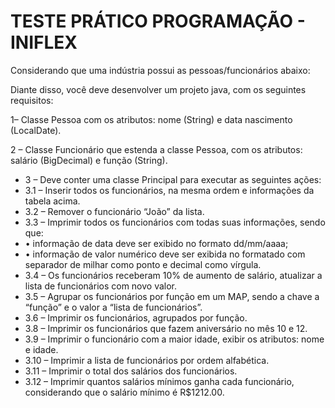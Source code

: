 # TESTE PRÁTICO PROGRAMAÇÃO - INIFLEX

Considerando que uma indústria possui as pessoas/funcionários abaixo:

Diante disso, você deve desenvolver um projeto java, com os seguintes requisitos:

1– Classe Pessoa com os atributos: nome (String) e data nascimento (LocalDate).

2 – Classe Funcionário que estenda a classe Pessoa, com os atributos: salário (BigDecimal) e função (String).

- 3 – Deve conter uma classe Principal para executar as seguintes ações:
- 3.1 – Inserir todos os funcionários, na mesma ordem e informações da tabela acima.
- 3.2 – Remover o funcionário “João” da lista.
- 3.3 – Imprimir todos os funcionários com todas suas informações, sendo que:
- • informação de data deve ser exibido no formato dd/mm/aaaa;
- • informação de valor numérico deve ser exibida no formatado com separador de milhar como ponto e decimal como vírgula.
- 3.4 – Os funcionários receberam 10% de aumento de salário, atualizar a lista de funcionários com novo valor.
- 3.5 – Agrupar os funcionários por função em um MAP, sendo a chave a “função” e o valor a “lista de funcionários”.
- 3.6 – Imprimir os funcionários, agrupados por função.
- 3.8 – Imprimir os funcionários que fazem aniversário no mês 10 e 12.
- 3.9 – Imprimir o funcionário com a maior idade, exibir os atributos: nome e idade.
- 3.10 – Imprimir a lista de funcionários por ordem alfabética.
- 3.11 – Imprimir o total dos salários dos funcionários.
- 3.12 – Imprimir quantos salários mínimos ganha cada funcionário, considerando que o salário mínimo é R$1212.00.
